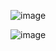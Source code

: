 ![image](https://github.com/gixilym/lyra/assets/104705119/63824e16-63f6-4832-b36a-b5d983ca7834) 

![image](https://github.com/gixilym/lyra/assets/104705119/dfe24714-59d5-4186-8eaa-126bd3777a93)


